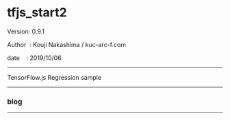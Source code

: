 ﻿# tfjs_start2

 Version: 0.9.1

 Author  : Kouji Nakashima / kuc-arc-f.com

 date    : 2019/10/06

***

TensorFlow.js Regression sample

***
### blog



***


